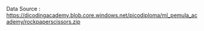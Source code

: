 Data Source : https://dicodingacademy.blob.core.windows.net/picodiploma/ml_pemula_academy/rockpaperscissors.zip
